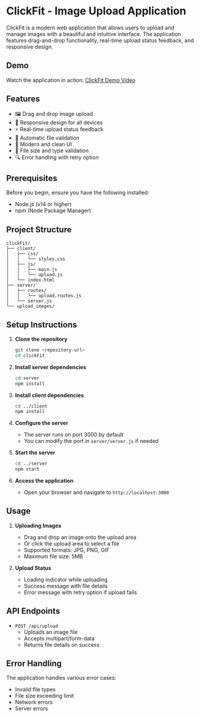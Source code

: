 # ClickFit - Image Upload Application

ClickFit is a modern web application that allows users to upload and manage images with a beautiful and intuitive interface. The application features drag-and-drop functionality, real-time upload status feedback, and responsive design.

## Demo

Watch the application in action: [ClickFit Demo Video](https://jam.dev/c/8ab4d1f2-e50e-474b-8227-6a91cdb306a9)

## Features

- 🖼️ Drag and drop image upload
- 📱 Responsive design for all devices
- ⚡ Real-time upload status feedback
- 🔄 Automatic file validation
- 🎨 Modern and clean UI
- 💾 File size and type validation
- 🔍 Error handling with retry option

## Prerequisites

Before you begin, ensure you have the following installed:
- Node.js (v14 or higher)
- npm (Node Package Manager)

## Project Structure

```
clickFit/
├── client/
│   ├── css/
│   │   └── styles.css
│   ├── js/
│   │   ├── main.js
│   │   └── upload.js
│   └── index.html
├── server/
│   ├── routes/
│   │   └── upload.routes.js
│   └── server.js
└── upload_images/
```

## Setup Instructions

1. **Clone the repository**
   ```bash
   git clone <repository-url>
   cd clickFit
   ```

2. **Install server dependencies**
   ```bash
   cd server
   npm install
   ```

3. **Install client dependencies**
   ```bash
   cd ../client
   npm install
   ```

4. **Configure the server**
   - The server runs on port 3000 by default
   - You can modify the port in `server/server.js` if needed

5. **Start the server**
   ```bash
   cd ../server
   npm start
   ```

6. **Access the application**
   - Open your browser and navigate to `http://localhost:3000`

## Usage

1. **Uploading Images**
   - Drag and drop an image onto the upload area
   - Or click the upload area to select a file
   - Supported formats: JPG, PNG, GIF
   - Maximum file size: 5MB

2. **Upload Status**
   - Loading indicator while uploading
   - Success message with file details
   - Error message with retry option if upload fails

## API Endpoints

- `POST /api/upload`
  - Uploads an image file
  - Accepts multipart/form-data
  - Returns file details on success

## Error Handling

The application handles various error cases:
- Invalid file types
- File size exceeding limit
- Network errors
- Server errors
